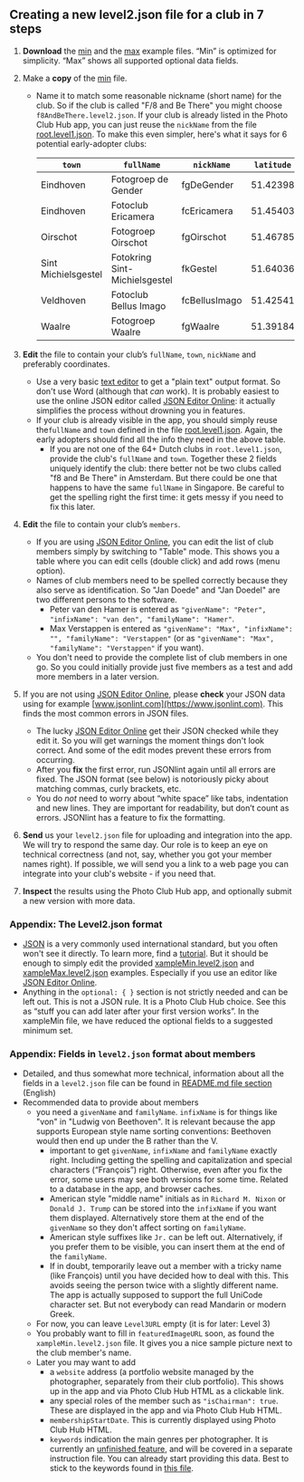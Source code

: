 ## Creating a new level2.json file for a club in 7 steps 

1. **Download** the [min](https://raw.githubusercontent.com/vdhamer/Photo-Club-Hub/refs/heads/main/Photo%20Club%20Hub/ViewModel/Lists/xampleMin.level2.json) and the [max](https://raw.githubusercontent.com/vdhamer/Photo-Club-Hub/refs/heads/main/Photo%20Club%20Hub/ViewModel/Lists/xampleMax.level2.json) example files. “Min” is optimized for simplicity. “Max” shows all supported optional data fields.
2. Make a **copy** of the [min](https://raw.githubusercontent.com/vdhamer/Photo-Club-Hub/refs/heads/main/Photo%20Club%20Hub/ViewModel/Lists/xampleMin.level2.json) file.
   - Name it to match some reasonable nickname (short name) for the club. So if the club is called "F/8 and Be There" you might choose `f8AndBeThere.level2.json`. If your club is already listed in the Photo Club Hub app, you can just reuse the `nickName` from the file [root.level1.json](https://raw.githubusercontent.com/vdhamer/Photo-Club-Hub/refs/heads/main/Photo%20Club%20Hub/ViewModel/Lists/root.level1.json). To make this even simpler, here's what it says for 6 potential early-adopter clubs:

      | `town`  | `fullName` | `nickName` | `latitude` | `longitude` | `level2URL` |
      | -----  | ---------| ----- | :-----: | :-----: | :-----: |
      | Eindhoven | Fotogroep de Gender | fgDeGender | 51.42398 | 5.45010 | [link](https://raw.githubusercontent.com/vdhamer/Photo-Club-Hub/refs/heads/main/Photo%20Club%20Hub/ViewModel/Lists/fgWaalre.level2.json) |
      | Eindhoven | Fotoclub Ericamera | fcEricamera | 51.45403 | 5.46288 |  |
      | Oirschot | Fotogroep Oirschot | fgOirschot | 51.46785 | 5.25568 |  |
      | Sint Michielsgestel | Fotokring Sint-Michielsgestel | fkGestel | 51.64036 | 5.34749 |  |
      | Veldhoven | Fotoclub Bellus Imago | fcBellusImago | 51.42541 | 5.38756 |  |
      | Waalre | Fotogroep Waalre | fgWaalre | 51.39184 | 5.46144 | [link](https://raw.githubusercontent.com/vdhamer/Photo-Club-Hub/refs/heads/main/Photo%20Club%20Hub/ViewModel/Lists/fgDeGender.level2.json) |

3. **Edit** the file to contain your club’s `fullName`, `town`, `nickName` and preferably coordinates.
    - Use a very basic [text editor](https://en.wikipedia.org/wiki/Comparison_of_text_editors) to get a "plain text" output format. So don't use Word (although that _can_ work). It is probably easiest to use the online JSON editor called [JSON Editor Online](https://jsoneditoronline.org): it actually simplifies the process without drowning you in features.
    -  If your club is already visible in the app, you should simply reuse the`fullName` and `town` defined in the file [root.level1.json](https://raw.githubusercontent.com/vdhamer/Photo-Club-Hub/refs/heads/main/Photo%20Club%20Hub/ViewModel/Lists/root.level1.json). Again, the early adopters should find all the info they need in the above table.
        - If you are not one of the 64+ Dutch clubs in `root.level1.json`,  provide the club's `fullName` and `town`. Together these 2 fields uniquely identify the club: there better not be two clubs called "f8 and Be There" in Amsterdam. But there could be one that happens to have the same `fullName` in Singapore. Be careful to get the spelling right the first time: it gets messy if you need to fix this later.

4. **Edit** the file to contain your club’s `members`.
    - If you are using [JSON Editor Online](https://jsoneditoronline.org), you can edit the list of club members simply by switching to "Table" mode. This shows you a table where you can edit cells (double click) and add rows (menu option).
    - Names of club members need to be spelled correctly because they also serve as identification. So "Jan Doede" and "Jan Doedel" are two different persons to the software.
        - Peter van den Hamer is entered as `"givenName": "Peter", "infixName": "van den", "familyName": "Hamer"`.
        - Max Verstappen is entered as `"givenName": "Max", "infixName": "", "familyName": "Verstappen"` (or as `"givenName": "Max", "familyName": "Verstappen"` if you want).
    - You don't need to provide the complete list of club members in one go. So you could initially provide just five members as a test and add more members in a later version.
 
5. If you are not using [JSON Editor Online](https://jsoneditoronline.org), please **check** your JSON data using for example [www.jsonlint.com](https://www.jsonlint.com). This finds the most common errors in JSON files.
    - The lucky [JSON Editor Online](https://jsoneditoronline.org) get their JSON checked while they edit it. So you will get warnings the moment things don't look correct. And some of the edit modes prevent these errors from occurring.
    - After you **fix** the first error, run JSONlint again until all errors are fixed. The JSON format (see below) is notoriously picky about matching commas, curly brackets, etc.
    - You do _not_ need to worry about “white space” like tabs, indentation and new lines. They are important for readability, but don’t count as errors. JSONlint has a feature to fix the formatting.

6. **Send** us your `level2.json` file for uploading and integration into the app. We will try to respond the same day. Our role is to keep an eye on technical correctness (and not, say, whether you got your member names right). If possible, we will send you a link to a web page you can integrate into your club's website - if you need that.

7. **Inspect** the results using the Photo Club Hub app, and optionally submit a new version with more data.

### Appendix: The Level2.json format

- [JSON](https://en.wikipedia.org/wiki/JSON) is a very commonly used international standard, but you often won't see it directly. To learn more, find a [tutorial](https://codebeautify.org/json-cheat-sheet). But it should be enough to simply edit the provided [xampleMin.level2.json](https://github.com/vdhamer/Photo-Club-Hub/blob/main/Photo%20Club%20Hub/ViewModel/Lists/xampleMin.level2.json) and [xampleMax.level2.json](https://github.com/vdhamer/Photo-Club-Hub/blob/main/Photo%20Club%20Hub/ViewModel/Lists/xampleMax.level2.json) examples. Especially if you use an editor like [JSON Editor Online](https://jsoneditoronline.org).
- Anything in the `optional: { }` section is not strictly needed and can be left out. This is not a JSON rule. It is a Photo Club Hub choice. See this as “stuff you can add later after your first version works”. In the xampleMin file, we have reduced the optional fields to a suggested minimum set.

### Appendix: Fields in `level2.json` format about members

- Detailed, and thus somewhat more technical, information about all the fields in a `level2.json` file can be found in [README.md file section](https://github.com/vdhamer/Photo-Club-Hub/blob/main/.github/README.md#level-2-adding-members) (English)
- Recommended data to provide about members
   - you need a `givenName` and `familyName`. `infixName` is for things like "von" in "Ludwig von Beethoven". It is relevant because the app supports European style name sorting conventions: Beethoven would then end up under the B rather than the V.
       - important to get `givenName`, `infixName` and `familyName` exactly right. Including getting the spelling and capitalization and special characters (“François”) right. Otherwise, even after you fix the error, some users may see both versions for some time. Related to a database in the app, and browser caches.
       - American style "middle name" initials as in `Richard M. Nixon` or `Donald J. Trump` can be stored into the `infixName` if you want them displayed. Alternatively store them at the end of the `givenName` so they don't affect sorting on `familyName`.
       - American style suffixes like `Jr.` can be left out. Alternatively, if you prefer them to be visible, you can insert them at the end of the `familyName`. 
       - If in doubt, temporarily leave out a member with a tricky name (like François) until you have decided how to deal with this. This avoids seeing the person twice with a slightly different name. The app is actually supposed to support the full UniCode character set. But not everybody can read Mandarin or modern Greek.
   - For now, you can leave `Level3URL` empty (it is for later: Level 3)
   - You probably want to fill in `featuredImageURL` soon, as found the `xampleMin.level2.json` file. It gives you a nice sample picture next to the club member's name.
   - Later you may want to add
       - a `website` address (a portfolio website managed by the photographer, separately from their club portfolio). This shows up in the app and via Photo Club Hub HTML as a clickable link.
       - any special roles of the member such as `"isChairman": true`. These are displayed in the app and via Photo Club Hub HTML.
       - `membershipStartDate`. This is currently displayed using Photo Club Hub HTML.
       - `keywords` indication the main genres per photographer. It is currently an [unfinished feature](https://github.com/vdhamer/Photo-Club-Hub/issues/465), and will be covered in a separate instruction file. You can already start providing this data. Best to stick to the keywords found in [this file](https://github.com/vdhamer/Photo-Club-Hub/issues/465).

